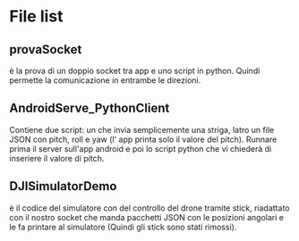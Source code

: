 # File list 
## provaSocket 
è la prova di un doppio socket tra app e uno script in python. Quindi permette la comunicazione in entrambe le direzioni. 
## AndroidServe_PythonClient
Contiene due script: un che invia semplicemente una striga, latro un file JSON con pitch, roll e yaw (l' app printa solo il valore del pitch). Runnare prima il server sull'app android e poi lo script python che vi chiederà di inseriere il valore di pitch.
## DJISimulatorDemo
è il codice del simulatore con del controllo del drone tramite stick, riadattato con il nostro socket che manda pacchetti JSON con le posizioni angolari e le fa printare al simulatore (Quindi gli stick sono stati rimossi).

